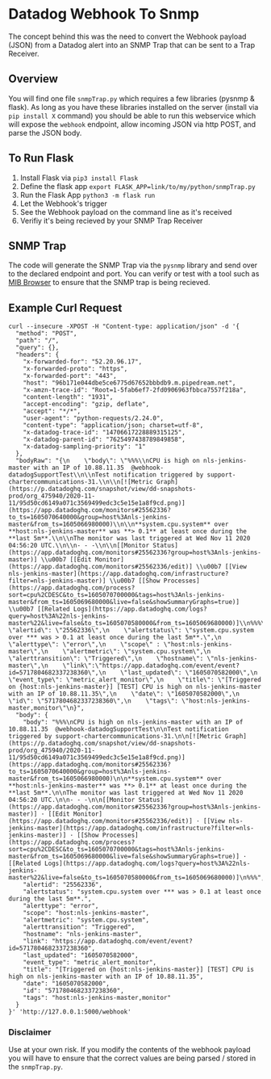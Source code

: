 # Datadog Webhook To Snmp
The concept behind this was the need to convert the Webhook payload (JSON) from a Datadog alert into an SNMP Trap that can be sent to a Trap Receiver.

## Overview
You will find one file `snmpTrap.py` which requires a few libraries (pysnmp & flask).  As long as you have these libraries installed on the server (install via `pip install X` command) you should be able to run this webservice which will expose the `webhook` endpoint, allow incoming JSON via http POST, and parse the JSON body.

## To Run Flask
1. Install Flask via `pip3 install Flask` 
2. Define the flask app `export FLASK_APP=link/to/my/python/snmpTrap.py`
3. Run the Flask App `python3 -m flask run`
4. Let the Webhook's trigger
5. See the Webhook payload on the command line as it's received
6. Verifiy it's being recieved by your SNMP Trap Receiver

## SNMP Trap
The code will generate the SNMP Trap via the `pysnmp` library and send over to the declared endpoint and port.  You can verify or test with a tool such as [MIB Browser](https://www.ireasoning.com/mibbrowser.shtml) to ensure that the SNMP trap is being recieved.

## Example Curl Request
```
curl --insecure -XPOST -H "Content-type: application/json" -d '{
  "method": "POST",
  "path": "/",
  "query": {},
  "headers": {
    "x-forwarded-for": "52.20.96.17",
    "x-forwarded-proto": "https",
    "x-forwarded-port": "443",
    "host": "96b171e044dbe5ce6775d67652bbbdb9.m.pipedream.net",
    "x-amzn-trace-id": "Root=1-5fab6ef7-2fd0906963fbbca7557f218a",
    "content-length": "1931",
    "accept-encoding": "gzip, deflate",
    "accept": "*/*",
    "user-agent": "python-requests/2.24.0",
    "content-type": "application/json; charset=utf-8",
    "x-datadog-trace-id": "14706617228889315125",
    "x-datadog-parent-id": "7625497438789849858",
    "x-datadog-sampling-priority": "1"
  },
  "bodyRaw": "{\n    \"body\": \"%%%\\nCPU is high on nls-jenkins-master with an IP of 10.88.11.35  @webhook-datadogSupportTest\\n\\nTest notification triggered by support-chartercommunications-31.\\n\\n[![Metric Graph](https://p.datadoghq.com/snapshot/view/dd-snapshots-prod/org_475940/2020-11-11/95d50cd6149a071c3569499edc3c5e15e1a8f9cd.png)](https://app.datadoghq.com/monitors#25562336?to_ts=1605070640000&group=host%3Anls-jenkins-master&from_ts=1605066980000)\\n\\n**system.cpu.system** over **host:nls-jenkins-master** was **> 0.1** at least once during the **last 5m**.\\n\\nThe monitor was last triggered at Wed Nov 11 2020 04:56:20 UTC.\\n\\n- - -\\n\\n[[Monitor Status](https://app.datadoghq.com/monitors#25562336?group=host%3Anls-jenkins-master)] \\u00b7 [[Edit Monitor](https://app.datadoghq.com/monitors#25562336/edit)] \\u00b7 [[View nls-jenkins-master](https://app.datadoghq.com/infrastructure?filter=nls-jenkins-master)] \\u00b7 [[Show Processes](https://app.datadoghq.com/process?sort=cpu%2CDESC&to_ts=1605070700000&tags=host%3Anls-jenkins-master&from_ts=1605069680000&live=false&showSummaryGraphs=true)] \\u00b7 [[Related Logs](https://app.datadoghq.com/logs?query=host%3A%22nls-jenkins-master%22&live=false&to_ts=1605070580000&from_ts=1605069680000)]\\n%%%\",\n    \"alertid\": \"25562336\",\n    \"alertstatus\": \"system.cpu.system over *** was > 0.1 at least once during the last 5m**.\",\n    \"alerttype\": \"error\",\n    \"scope\" : \"host:nls-jenkins-master\",\n    \"alertmetric\": \"system.cpu.system\",\n    \"alerttransition\": \"Triggered\",\n    \"hostname\": \"nls-jenkins-master\",\n    \"link\":\"https://app.datadoghq.com/event/event?id=5717804682337238360\",\n    \"last_updated\": \"1605070582000\",\n    \"event_type\": \"metric_alert_monitor\",\n    \"title\": \"[Triggered on {host:nls-jenkins-master}] [TEST] CPU is high on nls-jenkins-master with an IP of 10.88.11.35\",\n    \"date\": \"1605070582000\",\n    \"id\": \"5717804682337238360\",\n    \"tags\": \"host:nls-jenkins-master,monitor\"\n}",
  "body": {
    "body": "%%%\nCPU is high on nls-jenkins-master with an IP of 10.88.11.35  @webhook-datadogSupportTest\n\nTest notification triggered by support-chartercommunications-31.\n\n[![Metric Graph](https://p.datadoghq.com/snapshot/view/dd-snapshots-prod/org_475940/2020-11-11/95d50cd6149a071c3569499edc3c5e15e1a8f9cd.png)](https://app.datadoghq.com/monitors#25562336?to_ts=1605070640000&group=host%3Anls-jenkins-master&from_ts=1605066980000)\n\n**system.cpu.system** over **host:nls-jenkins-master** was **> 0.1** at least once during the **last 5m**.\n\nThe monitor was last triggered at Wed Nov 11 2020 04:56:20 UTC.\n\n- - -\n\n[[Monitor Status](https://app.datadoghq.com/monitors#25562336?group=host%3Anls-jenkins-master)] · [[Edit Monitor](https://app.datadoghq.com/monitors#25562336/edit)] · [[View nls-jenkins-master](https://app.datadoghq.com/infrastructure?filter=nls-jenkins-master)] · [[Show Processes](https://app.datadoghq.com/process?sort=cpu%2CDESC&to_ts=1605070700000&tags=host%3Anls-jenkins-master&from_ts=1605069680000&live=false&showSummaryGraphs=true)] · [[Related Logs](https://app.datadoghq.com/logs?query=host%3A%22nls-jenkins-master%22&live=false&to_ts=1605070580000&from_ts=1605069680000)]\n%%%",
    "alertid": "25562336",
    "alertstatus": "system.cpu.system over *** was > 0.1 at least once during the last 5m**.",
    "alerttype": "error",
    "scope": "host:nls-jenkins-master",
    "alertmetric": "system.cpu.system",
    "alerttransition": "Triggered",
    "hostname": "nls-jenkins-master",
    "link": "https://app.datadoghq.com/event/event?id=5717804682337238360",
    "last_updated": "1605070582000",
    "event_type": "metric_alert_monitor",
    "title": "[Triggered on {host:nls-jenkins-master}] [TEST] CPU is high on nls-jenkins-master with an IP of 10.88.11.35",
    "date": "1605070582000",
    "id": "5717804682337238360",
    "tags": "host:nls-jenkins-master,monitor"
  }
}' 'http://127.0.0.1:5000/webhook'
```

### Disclaimer
Use at your own risk.  If you modify the contents of the webhook payload you will have to ensure that the correct values are being parsed / stored in the `snmpTrap.py`.
